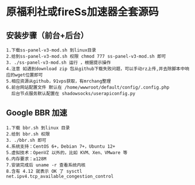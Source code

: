 # 原福利社或fireSs加速器全套源码
 ## 安装步骤（前台+后台）
    1.下载ss-panel-v3-mod.sh 到linux目录
    2.给到ss-panel-v3-mod.sh 权限 chmod 777 ss-panel-v3-mod.sh 即可
    3. ./ss-panel-v3-mod.sh 运行 ，根据提示操作
    4.注意 如遇到download zip 包从github下载失败问题，可以手动rz上传,并去除脚本中响应的wget位置即可
    5.相应资源从github，91vps获取，有mrchang整理
    6.前台网站配置文件 默认在 /home/wwwroot/default/config/.config.php
      后台节点服务默认配置在 shadowsocks/userapiconfig.py
 ## Google BBR 加速 
    1.下载 bbr.sh 到linux 目录
    2.给到 bbr.sh 权限
    3. ./bbr.sh 即可
    4.系统支持：CentOS 6+，Debian 7+，Ubuntu 12+
    5.虚拟技术：OpenVZ 以外的，比如 KVM、Xen、VMware 等
    6.内存要求：≥128M
    7.安装完成后 uname -r 查看系统内核
    8.含有 4.12 就表示 OK 了 sysctl net.ipv4.tcp_available_congestion_control 